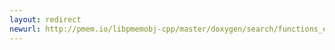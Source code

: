 ```yaml
---
layout: redirect
newurl: http://pmem.io/libpmemobj-cpp/master/doxygen/search/functions_e.html
---
```

